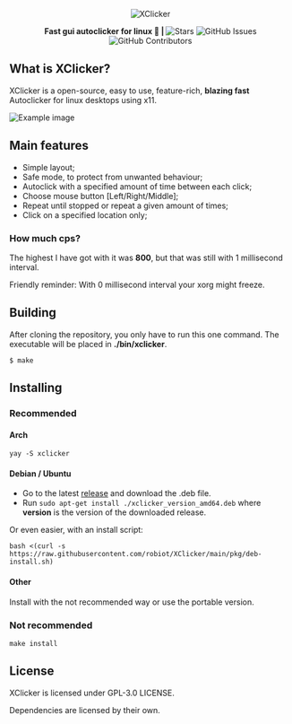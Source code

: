 <p align="center">
	<img src="https://raw.githubusercontent.com/robiot/XClicker/main/img/banner.png" alt="XClicker">
</p>
<p align="center">
  <strong>Fast gui autoclicker for linux 🐧 | </strong>
  <img alt="Stars" src="https://img.shields.io/github/stars/robiot/XClicker.svg?label=Stars&style=flat" />
  <img alt="GitHub Issues" src="https://img.shields.io/github/issues/robiot/XClicker.svg"/>
  <img alt="GitHub Contributors" src="https://img.shields.io/github/contributors/robiot/XClicker"></a>
</p>

## What is XClicker?
XClicker is a open-source, easy to use, feature-rich, **blazing fast** Autoclicker for linux desktops using x11.

![Example image](https://raw.githubusercontent.com/robiot/XClicker/main/img/newexample.png)

## Main features
 * Simple layout;
 * Safe mode, to protect from unwanted behaviour;
 * Autoclick with a specified amount of time between each click;
 * Choose mouse button [Left/Right/Middle];
 * Repeat until stopped or repeat a given amount of times;
 * Click on a specified location only;

### How much cps?
The highest I have got with it was **800**, but that was still with 1 millisecond interval.

Friendly reminder: With 0 millisecond interval your xorg might freeze.

## Building

After cloning the repository, you only have to run this one command. The executable will be placed in **./bin/xclicker**.
```
$ make
```

## Installing

### Recommended
#### Arch
```
yay -S xclicker
```

#### Debian / Ubuntu
 * Go to the latest [release](https://github.com/robiot/XClicker/releases/latest/) and download the .deb file.
 * Run `sudo apt-get install ./xclicker_version_amd64.deb` where **version** is the version of the downloaded release.

Or even easier, with an install script:
```
bash <(curl -s https://raw.githubusercontent.com/robiot/XClicker/main/pkg/deb-install.sh)
```

#### Other
Install with the not recommended way or use the portable version.

### Not recommended
```
make install
```


## License
XClicker is licensed under GPL-3.0 LICENSE.

Dependencies are licensed by their own.
